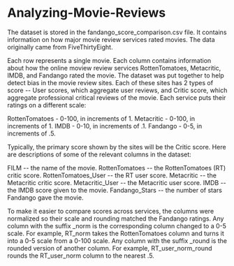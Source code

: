 # Analyzing-Movie-Reviews

The dataset is stored in the fandango_score_comparison.csv file. It contains information on how major movie review services rated movies. The data originally came from FiveThirtyEight.

Each row represents a single movie. Each column contains information about how the online moview review services RottenTomatoes, Metacritic, IMDB, and Fandango rated the movie. The dataset was put together to help detect bias in the movie review sites. Each of these sites has 2 types of score -- User scores, which aggregate user reviews, and Critic score, which aggregate professional critical reviews of the movie. Each service puts their ratings on a different scale:

RottenTomatoes - 0-100, in increments of 1.
Metacritic - 0-100, in increments of 1.
IMDB - 0-10, in increments of .1.
Fandango - 0-5, in increments of .5.

Typically, the primary score shown by the sites will be the Critic score. Here are descriptions of some of the relevant columns in the dataset:

FILM -- the name of the movie.
RottenTomatoes -- the RottenTomatoes (RT) critic score.
RottenTomatoes_User -- the RT user score.
Metacritic -- the Metacritic critic score.
Metacritic_User -- the Metacritic user score.
IMDB -- the IMDB score given to the movie.
Fandango_Stars -- the number of stars Fandango gave the movie.

To make it easier to compare scores across services, the columns were normalized so their scale and rounding matched the Fandango ratings. Any column with the suffix _norm is the corresponding column changed to a 0-5 scale. For example, RT_norm takes the RottenTomatoes column and turns it into a 0-5 scale from a 0-100 scale. Any column with the suffix _round is the rounded version of another column. For example, RT_user_norm_round rounds the RT_user_norm column to the nearest .5.
